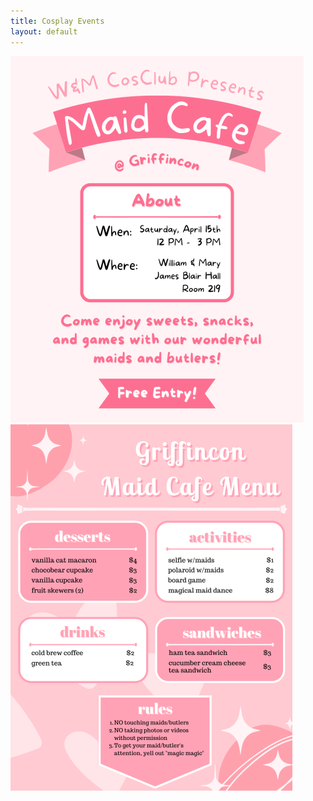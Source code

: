 ```yaml
---
title: Cosplay Events
layout: default
---
```

![Cosplay Club Maid Cafe Poster](assets/img/Maid_Cafe_Insta_Post.png) ![Maid Cafe Menu](assets/img/Griffincon_Maid_Cafe_Menu_2.png)
